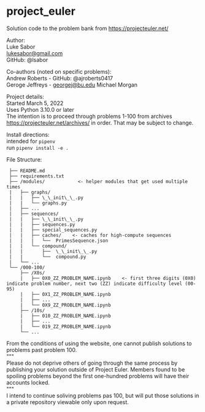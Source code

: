 # project_euler
Solution code to the problem bank from https://projecteuler.net/

Author:  
Luke Sabor  
lukesabor@gmail.com  
GitHub: @lsabor  

Co-authors (noted on specific problems):  
Andrew Roberts - GitHub: @ajroberts0417  
Geroge Jeffreys - georgej@bu.edu
Michael Morgan

Project details:  
Started March 5, 2022  
Uses Python 3.10.0 or later  
The intention is to proceed through problems 1-100 from archives https://projecteuler.net/archives/ in order. That may be subject to change.  

Install directions:  
intended for `pipenv`  
run `pipenv install -e .`  

File Structure:  
```/project_euler
 ├── README.md  
 ├── requirements.txt  
 ├── /modules/            <- helper modules that get used multiple times  
 |   ├── graphs/  
 |   |   ├── \_\_init\_\_.py  
 |   |   └── graphs.py  
 |   ├── ...  
 |   ├── sequences/  
 |   |   ├── \_\_init\_\_.py  
 |   |   ├── sequences.py  
 |   |   ├── special_sequences.py  
 |   |   ├── caches/    <- caches for high-compute sequences  
 |   |   |   └──  PrimesSequence.json  
 |   |   └── compound/  
 |   |       ├──  \_\_init\_\_.py  
 |   |       └──  compound.py  
 |   └── ...  
 └── /000-100/  
     ├── /X0s/  
     |   ├── 0X0_ZZ_PROBLEM_NAME.ipynb    <- first three digits (0X0) indicate problem number, next two (ZZ) indicate difficulty level (00-95)  
     |   ├── 0X1_ZZ_PROBLEM_NAME.ipynb  
     |   ├── ...  
     |   └── 0X9_ZZ_PROBLEM_NAME.ipynb  
     ├── /10s/  
     |   ├── 010_ZZ_PROBLEM_NAME.ipynb  
     |   ├── ...  
     |   └── 019_ZZ_PROBLEM_NAME.ipynb  
     └── ...  
```


From the conditions of using the website, one cannot publish solutions to problems past problem 100.  
"""  
Please do not deprive others of going through the same process by publishing your solution outside of Project Euler. Members found to be spoiling problems beyond the first one-hundred problems will have their accounts locked.  
"""  
I intend to continue soliving problems pas 100, but will put those solutions in a private repository viewable only upon request.  

